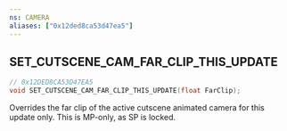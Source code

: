 ```yaml
---
ns: CAMERA
aliases: ["0x12ded8ca53d47ea5"]
---
```

## SET_CUTSCENE_CAM_FAR_CLIP_THIS_UPDATE

```c
// 0x12DED8CA53D47EA5
void SET_CUTSCENE_CAM_FAR_CLIP_THIS_UPDATE(float FarClip);
```

Overrides the far clip of the active cutscene animated camera for this update only. This is MP-only, as SP is locked.

